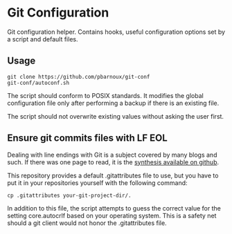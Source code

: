 Git Configuration
=================
Git configuration helper. Contains hooks, useful configuration options set by
a script and default files.

Usage
-----
    git clone https://github.com/pbarnoux/git-conf
	git-conf/autoconf.sh

The script should conform to POSIX standards. It modifies the global
configuration file only after performing a backup if there is an existing file.

The script should not overwrite existing values without asking the user first.

Ensure git commits files with LF EOL
------------------------------------
Dealing with line endings with Git is a subject covered by many blogs and such.
If there was one page to read, it is the [synthesis available on github](https://help.github.com/articles/dealing-with-line-endings/).

This repository provides a default .gitattributes file to use, but you have to
put it in your repositories yourself with the following command:

	cp .gitattributes your-git-project-dir/.

In addition to this file, the script attempts to guess the correct value for
the setting core.autocrlf based on your operating system. This is a safety net
should a git client would not honor the .gitattributes file.

